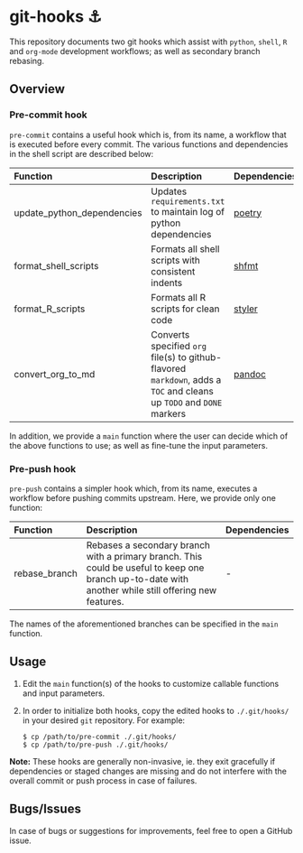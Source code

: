 # git-hooks :anchor:

This repository documents two git hooks which assist with `python`, `shell`, `R` and `org-mode` development workflows; as well as secondary branch rebasing.

## Overview

### Pre-commit hook

`pre-commit` contains a useful hook which is, from its name, a workflow that is executed before every commit. The various functions and dependencies in the shell script are described below:

| Function                   | Description                                                                                                          | Dependencies                                      |
| :-------------             | :-------------                                                                                                       | :-----                                            |
| update_python_dependencies | Updates `requirements.txt` to maintain log of python dependencies                                                    | [poetry](https://github.com/python-poetry/poetry) |
| format_shell_scripts       | Formats all shell scripts with consistent indents                                                                    | [shfmt](https://github.com/mvdan/sh)              |
| format_R_scripts           | Formats all R scripts for clean code                                                                                 | [styler](https://github.com/r-lib/styler)         |
| convert_org_to_md          | Converts specified `org` file(s) to github-flavored `markdown`, adds a `TOC` and cleans up `TODO` and `DONE` markers | [pandoc](https://github.com/jgm/pandoc)           |

In addition, we provide a `main` function where the user can decide which of the above functions to use; as well as fine-tune the input parameters.

### Pre-push hook

`pre-push` contains a simpler hook which, from its name, executes a workflow before pushing commits upstream. Here, we provide only one function:

| Function       | Description                                                                                                                                          | Dependencies |
| :------------- | :-------------                                                                                                                                       | :-----       |
| rebase_branch  | Rebases a secondary branch with a primary branch. This could be useful to keep one branch up-to-date with another while still offering new features. | -            |

The names of the aforementioned branches can be specified in the `main` function.

## Usage

1. Edit the `main` function(s) of the hooks to customize callable functions and input parameters.

2. In order to initialize both hooks, copy the edited hooks to `./.git/hooks/` in your desired `git` repository. For example:

    ```shell
    $ cp /path/to/pre-commit ./.git/hooks/
    $ cp /path/to/pre-push ./.git/hooks/
    ```

**Note:** These hooks are generally non-invasive, ie. they exit gracefully if dependencies or staged changes are missing and do not interfere with the overall commit or push process in case of failures.

## Bugs/Issues

In case of bugs or suggestions for improvements, feel free to open a GitHub issue.

<!--  LocalWords:  Pre md github ie
 -->
